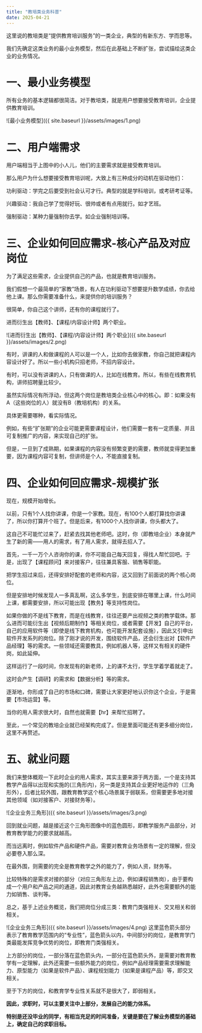 ```yaml
---
title: "教培类业务科普"
date: 2025-04-21
---
```



这里说的教培类是“提供教育培训服务”的一类企业，典型的有新东方、学而思等。

我们先确定这类业务的最小业务模型，然后在此基础上不断扩张，尝试描绘这类企业的业务情况。


# 一、最小业务模型
所有业务的基本逻辑都很简洁。对于教培类，就是用户想要接受教育培训，企业提供教育培训。

![最小业务模型]({{ site.baseurl }}/assets/images/1.png)

# 二、用户端需求
用户端相当于上图中的小人儿，他们的主要需求就是接受教育培训。

那么用户为什么想要接受教育培训呢，大致上有三种成分的动机在驱动他们：

功利驱动：学完之后要受到社会认可才行。典型的就是学科培训，或考研考证等。

兴趣驱动：我自己学了觉得好玩、很帅或者有点用就行。如才艺班。

强制驱动：某种力量强制你去学。如企业强制培训等。
# 三、企业如何回应需求-核心产品及对应岗位
为了满足这些需求，企业提供自己的产品，也就是教育培训服务。

我们假想一个最简单的“家教”场景，有人在功利驱动下想要提升数学成绩，你去给他上课。那么你需要准备什么，来提供你的培训服务？

很简单，你自己这个讲师，还有你的课程就行了。 

进而衍生出【教师】、【课程/内容设计师】两个职业。

![进而衍生出【教师】、【课程/内容设计师】两个职业]({{ site.baseurl }}/assets/images/2.png)

有时，讲课的人和做课程的人可以是一个人，比如你去做家教，你自己就把课程内容设计好了。所以一些小机构只招老师，不招内容设计。

有时，可以没有讲课的人，只有做课的人，比如在线教育。所以，有些在线教育机构，讲师招聘量比较少。

虽然实际情况有所浮动，但这两个岗位是教培类企业核心中的核心。即：如果没有A（这些岗位的人）就没有B（教培机构）的关系。

具体更需要哪种，看实际情况。

例如，有些“扩张期”的企业可能更需要课程设计，他们需要一套有一定质量、并且可复制推广的内容，来实现自己的扩张。

但是，一旦到了成熟期，如果课程的内容没有频繁变更的需要，教师就变得更加重要，因为课程内容可复制，但讲师是个人，不能直接复制。  
# 四、企业如何回应需求-规模扩张
现在，规模开始增长。

以前，只有1个人找你讲课，你是一个家教。现在，有100个人都打算找你讲课了，所以你打算开个班了。但是后来，有1000个人找你讲课，你头都大了。

这自己不可能忙过来了，赶紧去找其他老师吧。这时，你（即教培企业）本身就产生了新的需——用人的需求，有了用人需求，就得去招人了。

首先，一千一万个人咨询你的课，你不可能自己每天回复，得找人帮忙回吧。于是，出现了【课程顾问】来对接客户，往往兼具客服、销售等职能。

把学生招过来后，还得安排好配套的老师和内容，这又回到了前面说的两个核心岗位。

但是安排地时候发现人一多真乱啊，这么多学生，到底安排在哪里上课，什么时间上课，都需要安排，所以可能出现【教务】等支持性岗位。

如果你做的不是线下教育，而是在线教育，往往还要产出视频之类的教学载体。那么进而可能衍生出【视频后期制作】等相关岗位，或者需要【开发】自己的平台，自己的应用软件等（即使是线下教育机构，也可能开发配套设施），因此又引申出软件开发系列的岗位。除了刚才说的开发，围绕软件产品，还会衍生出对【软件产品经理】等的需求。一些领域还需要教具，例如机器人等，这样又有相关的硬件岗，如此延伸。

这样运行了一段时间，你发现有的新老师，上的课不太行，学生学着学着就走了。

这时会产生【调研】的需求和【数据分析】等的需求。

逐渐地，你形成了自己的市场和口碑，需要让大家更好地认识你这个企业，于是需要【市场运营】等。

当你的用人需求很大时，自然也就需要【hr】来帮忙招聘了。

至此，一个常见的教培企业就已经架构完成了。但是里面可能还有更多细分岗位，这里不再赘述。
# 五、就业问题
我们来整体概观一下此时企业的用人需求，其实主要来源于两方面，一个是支持其教学产品得以出现和实施的(三角形内)，另一类是支持其企业更好地运作的（三角形外），后者比较外围，跟教育教学这个核心场景属于弱联系，但需要更多地对接其他领域（如对接客户、对接财务等）。

 ![企业业务三角形]({{ site.baseurl }}/assets/images/3.png)

回到就业问题，越是接近这个三角形图像中的蓝色圆形，即教学服务产品部分，对教育教学能力的要求就越高。

而当远离时，例如软件产品和硬件产品，需要对教育业务场景有一定的理解，但没必要卷入那么深。

在最外围，则需要的完全是教育教学之外的能力了，例如人资，财务等。

比较特殊的是需求对接的部分（对应三角形左上边，例如课程销售岗），由于要构成一个用户和产品之间的通道，因此对教育业务越熟悉越好，此外也需要额外的能力如销售、谈判等。

 
总之，基于上述业务概览，我们把岗位分成三类：教育门类强相关、交叉相关和弱相关。

 ![企业业务三角形]({{ site.baseurl }}/assets/images/4.png)
这里蓝色箭头部分表示了教育教学范围内的“专业性”，蓝色箭头以内，中间部分的岗位，是教育学门类最能发挥竞争优势的岗位，即教育门类强相关。

上方部分的岗位，一部分落在蓝色箭头内，一部分在蓝色箭头外，是需要对教育教学有一定理解，此外还需要一些额外能力的岗位，例如产品经理需要需求理解能力、原型能力（如果是软件产品）、课程规划能力（如果是课程产品）等，即交叉相关。

至于下方的岗位，和教育学专业性关系就不是很大了，即弱相关。


**因此，求职时，可以主要关注中上部分，发展自己的能力体系。**

**特别是还没毕业的同学，有相当充足的时间准备，关键是要在了解业务模型的基础上，确定自己的求职目标。**
